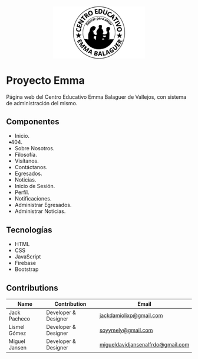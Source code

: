 <p align="center">
  <img src="./assets/black-logo.png" alt="Emma Favicon" width="250"/>
</p>

# Proyecto Emma

Página web del Centro Educativo Emma Balaguer de Vallejos, con sistema de administración del mismo.

## Componentes

- Inicio.
- 404.
- Sobre Nosotros.
- Filosofía.
- Visítanos.
- Contáctanos.
- Egresados.
- Noticias.
- Inicio de Sesión.
- Perfíl.
- Notificaciones.
- Administrar Egresados.
- Administrar Noticias.

## Tecnologías

- HTML
- CSS
- JavaScript
- Firebase
- Bootstrap

## Contributions

| Name         | Contribution         | Email                               |
| ------------ | -------------------- | ----------------------------------- |
| Jack Pacheco | Developer & Designer | <jackdamiolixp@gmail.com>           |
| Lismel Gómez | Developer & Designer | <soyymely@gmail.com>                |
| Miguel Jansen| Developer & Designer | <migueldavidjansenalfrdo@gmail.com> |
